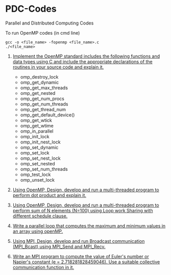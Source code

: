 # PDC-Codes
Parallel and Distributed Computing Codes

To run OpenMP codes (in cmd line)
```
gcc -o <file_name> -fopenmp <file_name>.c
./<file_name>
```

1. [Implement the OpenMP standard includes the following functions and data types using C and include the appropriate declarations of the routines in your source code and explain it.](https://github.com/gagan-gv/PDC-Codes/blob/main/q1.c)
   - omp_destroy_lock 
   - omp_get_dynamic 
   - omp_get_max_threads 
   - omp_get_nested 
   - omp_get_num_procs 
   - omp_get_num_threads 
   - omp_get_thread_num 
   - omp_get_default_device() 
   - omp_get_wtick 
   - omp_get_wtime 
   - omp_in_parallel 
   - omp_init_lock 
   - omp_init_nest_lock 
   - omp_set_dynamic 
   - omp_set_lock 
   - omp_set_nest_lock 
   - omp_set_nested 
   - omp_set_num_threads 
   - omp_test_lock 
   - omp_unset_lock

2. [Using OpenMP, Design, develop and run a multi-threaded program to perform dot product and explain it.](https://github.com/gagan-gv/PDC-Codes/blob/main/q2.c)

3. [Using OpenMP, Design, develop and run a multi-threaded program to perform sum of N elements (N=100) using Loop work Sharing with different schedule clause.](https://github.com/gagan-gv/PDC-Codes/blob/main/q3.c)

4. [Write a parallel loop that computes the maximum and minimum values in an array using openMP.](https://github.com/gagan-gv/PDC-Codes/blob/main/q5.c)

5. [Using MPI, Design, develop and run Broadcast communication (MPI_Bcast) using MPI_Send and MPI_Recv.](https://github.com/gagan-gv/PDC-Codes/blob/main/q6.c)

6. [Write an MPI program to compute the value of Euler's number or Napier's constant (e = 2.718281828459046). Use a suitable collective communication function in it.](https://github.com/gagan-gv/PDC-Codes/blob/main/q7.c)
